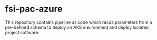 # fsi-pac-azure
This repository contains pipeline as code which reads parameters from a pre-defined schema to deploy an AKS environment and deploy isolated project software.
